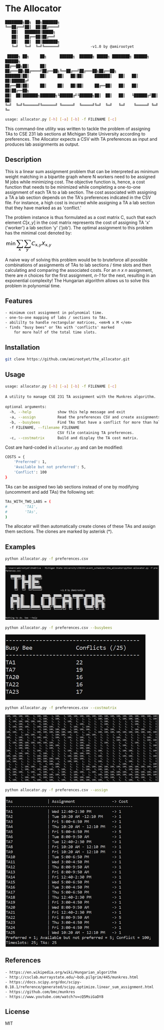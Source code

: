# The Allocator


    ████████╗██╗  ██╗███████╗
    ╚══██╔══╝██║  ██║██╔════╝
       ██║   ███████║█████╗
       ██║   ██╔══██║██╔══╝
       ██║   ██║  ██║███████╗
       ╚═╝   ╚═╝  ╚═╝╚══════╝              -v1.0 by @amirootyet

     █████╗ ██╗     ██╗      ██████╗  ██████╗ █████╗ ████████╗ ██████╗ ██████╗
    ██╔══██╗██║     ██║     ██╔═══██╗██╔════╝██╔══██╗╚══██╔══╝██╔═══██╗██╔══██╗
    ███████║██║     ██║     ██║   ██║██║     ███████║   ██║   ██║   ██║██████╔╝
    ██╔══██║██║     ██║     ██║   ██║██║     ██╔══██║   ██║   ██║   ██║██╔══██╗
    ██║  ██║███████╗███████╗╚██████╔╝╚██████╗██║  ██║   ██║   ╚██████╔╝██║  ██║
    ╚═╝  ╚═╝╚══════╝╚══════╝ ╚═════╝  ╚═════╝╚═╝  ╚═╝   ╚═╝    ╚═════╝ ╚═╝  ╚═

```sh
usage: allocator.py [-h] [-a] [-b] -f FILENAME [-c]
```



This command-line utility was written to tackle the problem of assigning TAs to CSE 231 lab sections at Michigan State University according to preferences. The Allocator expects a CSV with TA preferences as input and produces lab assignments as output.

## Description

This is a linear sum assignment problem that can be interpreted as minimum weight matching in a bipartite graph where N workers need to be assigned M jobs while minimizing cost. The objective function is, hence, a cost function that needs to be minimized while completing a one-to-one assignment of each TA to a lab section. The cost associated with assigning a TA a lab section depends on the TA's preferences indicated in the CSV file. For instance, a high cost is incurred while assigning a TA a lab section that they have marked as as 'conflict.'

The problem instance is thus formulated as a cost matrix C, such that each element $C[x,y]$ in the cost matrix represents the cost of assigning TA 'x' ('worker') a lab section 'y' ('job'). The optimal assignment to this problem has the minimal cost denoted by:

![preferences](/screenshots/function.png?raw=true)


A naive way of solving this problem would be to bruteforce all possible combinations of assignments of TAs to lab sections / time slots and then calculating and comparing the associated costs. For an <em> n x n </em> assignment, there are <em> n </em> choices for the first assignment, <em> n-1 </em> for the next, resulting in an exponential complexity! The Hungarian algorithm allows us to solve this problem in polynomial time.


## Features
	- minimum cost assignment in polynomial time.
	- one-to-one mapping of labs / sections to TAs.
	- abililty to handle rectangular matrices, <em>N x M </em>
	- finds "busy bees" or TAs with 'conflicts' marked
		for more half of the total time slots.

## Installation

```sh
git clone https://github.com/amirootyet/the_allocator.git
```

## Usage

```sh
usage: allocator.py [-h] [-a] [-b] -f FILENAME [-c]

A utility to manage CSE 231 TA assignment with the Munkres algorithm.

optional arguments:
  -h, --help            show this help message and exit
  -a, --assign          Read the preferences CSV and create assignments.
  -b, --busybees        Find TAs that have a conflict for more than halfof the total work slots.
  -f FILENAME, --filename FILENAME
                        CSV file containing TA preferences.
  -c, --costmatrix      Build and display the TA cost matrix.
```

Cost are hard-coded in `allocator.py` and can be modified:

```sh
COSTS = {
    'Preferred': 1,
    'Available but not preferred': 5,
    'Conflict': 100
}
```

TAs can be assigned two lab sections instead of one by modifying (uncomment and add TAs) the following set:

```sh
TAs_WITH_TWO_LABS = (
#        'TA1',
#        'TAs',
)
```

The allocator will then automatically create clones of these TAs and assign them sections. The clones are marked by asterisk (\*).

## Examples

```sh
python allocator.py -f preferences.csv
```

![preferences](/screenshots/nothing_to_do.jpg?raw=true)

```sh
python allocator.py -f preferences.csv --busybees
```

![preferences](/screenshots/busy_bees.jpg?raw=true)

```sh
python allocator.py -f preferences.csv --costmatrix
```

![preferences](/screenshots/cost_matrix.jpg?raw=true)

```sh
python allocator.py -f preferences.csv --assign
```

![preferences](/screenshots/ta_assignment.jpg?raw=true)


## References

	- https://en.wikipedia.org/wiki/Hungarian_algorithm
	- http://csclab.murraystate.edu/~bob.pilgrim/445/munkres.html
	- https://docs.scipy.org/doc/scipy-0.18.1/reference/generated/scipy.optimize.linear_sum_assignment.html
	- https://github.com/bmc/munkres
	- https://www.youtube.com/watch?v=cQ5MsiGaDY8

License
----

MIT